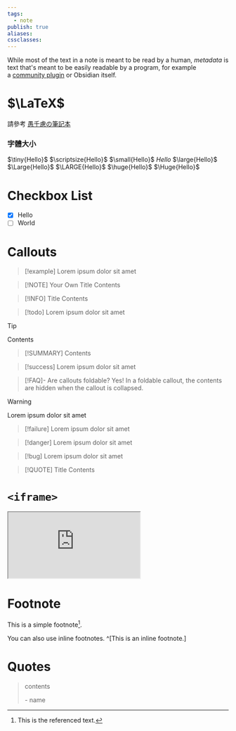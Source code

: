 ```yaml
---
tags:
  - note
publish: true
aliases: 
cssclasses:
---
```


While most of the text in a note is meant to be read by a human, _metadata_ is text that's meant to be easily readable by a program, for example a [community plugin](https://help.obsidian.md/Extending+Obsidian/Community+plugins) or Obsidian itself.

# $\LaTeX$

請參考 [愚千慮の筆記本](<https://hackmd.io/@RintarouTW/%E6%84%9A%E5%8D%83%E6%85%AE%E3%81%AE%E7%AD%86%E8%A8%98%E6%9C%AC/%2F%40RintarouTW%2FLaTeX_%25E8%25AA%259E%25E6%25B3%2595%25E7%25AD%2586%25E8%25A8%2598>)

### 字體大小

$\tiny{Hello}$ $\scriptsize{Hello}$ $\small{Hello}$ $Hello$ $\large{Hello}$ $\Large{Hello}$ $\LARGE{Hello}$ $\huge{Hello}$ $\Huge{Hello}$

# Checkbox List

- [x] Hello
- [ ] World

# Callouts

> [!example]
> Lorem ipsum dolor sit amet

> [!NOTE] Your Own Title
> Contents

> [!INFO] Title
> Contents

> [!todo]
> Lorem ipsum dolor sit amet

> [!TIP]
> Contents

> [!SUMMARY]
> Contents

> [!success]
> Lorem ipsum dolor sit amet

> [!FAQ]- Are callouts foldable?
> Yes! In a foldable callout, the contents are hidden when the callout is collapsed.

> [!warning]
> Lorem ipsum dolor sit amet

> [!failure]
> Lorem ipsum dolor sit amet

> [!danger]
> Lorem ipsum dolor sit amet

> [!bug]
> Lorem ipsum dolor sit amet

> [!QUOTE] Title
> Contents

# `<iframe>`

<iframe src="https://jamison-chen.github.io/" style="aspect-ratio: 8/7" />

---

<iframe style="aspect-ratio: 16/9" src="https://www.youtube.com/embed/Atbl7D_yPug" title="YouTube video player" frameborder="0" allow="accelerometer; autoplay; clipboard-write; encrypted-media; gyroscope; picture-in-picture; web-share" allowfullscreen></iframe>

# Footnote

This is a simple footnote[^1].

You can also use inline footnotes. ^[This is an inline footnote.]

[^1]: This is the referenced text.

# Quotes

>contents
>
>\- name